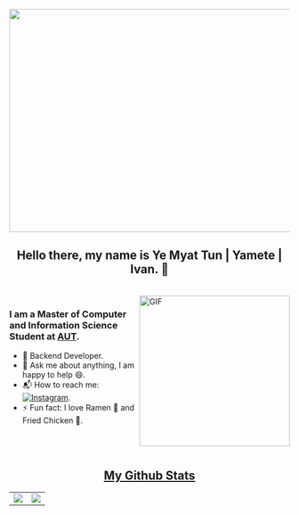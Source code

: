  <p align="center">
  <img src="https://media.tenor.com/mncUBj3Wbz0AAAAM/attack-on-titan-freedom.gif" width="800" height="400"/>
 </p>
 
<p>
  <h2 align="center"><b>Hello there, my name is Ye Myat Tun | Yamete | Ivan. 👋</b></h2>
</p>

<br>

<img align="right" height="270px" alt="GIF" src="https://i.pinimg.com/originals/e4/26/70/e426702edf874b181aced1e2fa5c6cde.gif" />

### I am a Master of Computer and Information Science Student at <a href="https://www.aut.ac.nz/" target="_blank">AUT</a>.
- 🔭 Backend Developer.
- 💬 Ask me about anything, I am happy to help :smile:.
- 📬 How to reach me: <a href="https://www.instagram.com/ymt.yamete/"><img alt="Instagram" src="https://img.shields.io/badge/Instagram%20-%23F05033.svg?logo=instagram&logoColor=white"></a>.
- ⚡ Fun fact: I love Ramen 🍜 and Fried Chicken 🍗.


<br><br>

<h2 align="center"><u>My Github Stats</u></h2>
<table align="center">
  <tr>
    <td>
    <img align="center" src="https://github-readme-stats-sigma-five.vercel.app/api/top-langs/?username=YMT-Yamete&layout=compact&theme=github_dark&langs_count=10&exclude_repo=kasweb">
    </td>
    <td>
    <img align="center" src="https://github-readme-streak-stats.herokuapp.com/?user=YMT-Yamete&theme=holi-theme">
    </td>
  </tr>
</table>



